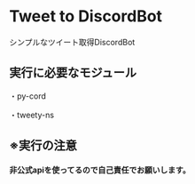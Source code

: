 # Tweet to DiscordBot
シンプルなツイート取得DiscordBot

## 実行に必要なモジュール
・py-cord

・tweety-ns

## ※実行の注意
#### 非公式apiを使ってるので自己責任でお願いします。